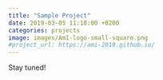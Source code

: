 ```yaml
---
title: "Sample Project"
date: 2019-03-05 11:18:00 +0200
categories: projects
image: images/AmI-logo-small-square.png
#project_url: https://ami-2019.github.io/
---
```


Stay tuned!
